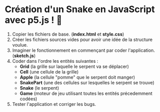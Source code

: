 
# Création d'un Snake en JavaScript avec p5.js ! 🐍

1. Copier les fichiers de base. (**index.html** et **style.css**)
2. Créer les fichiers sources vides pour avoir une idée de la structure voulue.
3. Imaginer le fonctionnement en commençant par coder l'application. (**sketch.js**)
4. Coder dans l'ordre les entités suivantes :
    - **Grid** (la grille sur laquelle le serpent va se déplacer)
    - **Cell** (une cellule de la grille)
    - **Apple** (la cellule "pomme" que le serpent doit manger)
    - **SnakePart** (une des cellules sur lesquelles le serpent se trouve)
    - **Snake** (le serpent)
    - **Game** (moteur de jeu utilisant toutes les entités précedemment codées)
5. Tester l'application et corriger les bugs.
